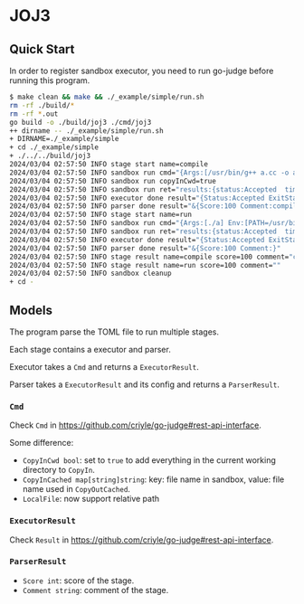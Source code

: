 # JOJ3

## Quick Start

In order to register sandbox executor, you need to run go-judge before running this program.

```bash
$ make clean && make && ./_example/simple/run.sh
rm -rf ./build/*
rm -rf *.out
go build -o ./build/joj3 ./cmd/joj3
++ dirname -- ./_example/simple/run.sh
+ DIRNAME=./_example/simple
+ cd ./_example/simple
+ ./../../build/joj3
2024/03/04 02:57:50 INFO stage start name=compile
2024/03/04 02:57:50 INFO sandbox run cmd="{Args:[/usr/bin/g++ a.cc -o a] Env:[PATH=/usr/bin:/bin] Files:[0xc00007f540 0xc00007f580 0xc00007f5c0] CPULimit:10000000000 RealCPULimit:0 ClockLimit:0 MemoryLimit:104857600 StackLimit:0 ProcLimit:50 CPURateLimit:0 CPUSetLimit: CopyIn:map[] CopyInCached:map[] CopyInCwd:true CopyOut:[stdout stderr] CopyOutCached:[a] CopyOutMax:0 CopyOutDir: TTY:false StrictMemoryLimit:false DataSegmentLimit:false AddressSpaceLimit:false}"
2024/03/04 02:57:50 INFO sandbox run copyInCwd=true
2024/03/04 02:57:50 INFO sandbox run ret="results:{status:Accepted  time:298002000  runTime:298694146  memory:57880576  files:{key:\"stderr\"  value:\"\"}  files:{key:\"stdout\"  value:\"\"}  fileIDs:{key:\"a\"  value:\"DMTRJR3V\"}}"
2024/03/04 02:57:50 INFO executor done result="{Status:Accepted ExitStatus:0 Error: Time:298.002ms RunTime:298.694146ms Memory:55.2 MiB Files:map[stderr:len:0 stdout:len:0] FileIDs:map[a:DMTRJR3V] FileError:[]}"
2024/03/04 02:57:50 INFO parser done result="&{Score:100 Comment:compile done, executor status: run time: 298694146 ns, memory: 57880576 bytes}"
2024/03/04 02:57:50 INFO stage start name=run
2024/03/04 02:57:50 INFO sandbox run cmd="{Args:[./a] Env:[PATH=/usr/bin:/bin] Files:[0xc00007f600 0xc00007f640 0xc00007f680] CPULimit:10000000000 RealCPULimit:0 ClockLimit:0 MemoryLimit:104857600 StackLimit:0 ProcLimit:50 CPURateLimit:0 CPUSetLimit: CopyIn:map[] CopyInCached:map[a:a] CopyInCwd:false CopyOut:[stdout stderr] CopyOutCached:[] CopyOutMax:0 CopyOutDir: TTY:false StrictMemoryLimit:false DataSegmentLimit:false AddressSpaceLimit:false}"
2024/03/04 02:57:50 INFO sandbox run ret="results:{status:Accepted  time:1122000  runTime:1723994  memory:15384576  files:{key:\"stderr\"  value:\"\"}  files:{key:\"stdout\"  value:\"2\\n\"}}"
2024/03/04 02:57:50 INFO executor done result="{Status:Accepted ExitStatus:0 Error: Time:1.122ms RunTime:1.723994ms Memory:14.7 MiB Files:map[stderr:len:0 stdout:len:2] FileIDs:map[] FileError:[]}"
2024/03/04 02:57:50 INFO parser done result="&{Score:100 Comment:}"
2024/03/04 02:57:50 INFO stage result name=compile score=100 comment="compile done, executor status: run time: 298694146 ns, memory: 57880576 bytes"
2024/03/04 02:57:50 INFO stage result name=run score=100 comment=""
2024/03/04 02:57:50 INFO sandbox cleanup
+ cd -
```

## Models

The program parse the TOML file to run multiple stages.

Each stage contains a executor and parser.

Executor takes a `Cmd` and returns a `ExecutorResult`.

Parser takes a `ExecutorResult` and its config and returns a `ParserResult`.

### `Cmd`

Check `Cmd` in <https://github.com/criyle/go-judge#rest-api-interface>.

Some difference:

-   `CopyInCwd bool`: set to `true` to add everything in the current working directory to `CopyIn`.
-   `CopyInCached map[string]string`: key: file name in sandbox, value: file name used in `CopyOutCached`.
-   `LocalFile`: now support relative path

### `ExecutorResult`

Check `Result` in <https://github.com/criyle/go-judge#rest-api-interface>.

### `ParserResult`

-   `Score int`: score of the stage.
-   `Comment string`: comment of the stage.
